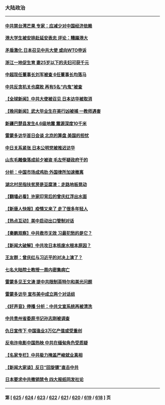 ### 大陆政治
---
#### [中共禁台湾芒果 专家：应减少对中国经济依赖](../../pages/ncid277/n14062746.md) 
#### [港大学生被安排赴延安表忠 评论：糟蹋港大](../../pages/ncid277/n14058485.md) 
#### [矛盾激化 日本召见中共大使 或向WTO申诉](../../pages/ncid277/n14063335.md) 
#### [浙江一地促生育 妻25岁以下的夫妇可获千元](../../pages/ncid277/n14063281.md) 
#### [中超现任董事长刘军被查 6任董事长均落马](../../pages/ncid277/n14063028.md) 
#### [中共反贪机关也腐败 再有5名“内鬼”被查](../../pages/ncid277/n14061627.md) 
#### [【全球新闻】中共大使被召见 日本访华被取消](../../pages/ncid277/n14063209.md) 
#### [【晚间新闻】武大毕业生在美行凶被捕 一教师遇害](../../pages/ncid277/n14063212.md) 
#### [新疆巴楚县发生4.6级地震 震源深度10千米](../../pages/ncid277/n14063210.md) 
#### [雷蒙多访华首日会谈 北京的算盘 美国的担忧](../../pages/ncid277/n14063091.md) 
#### [中日关系紧张 日本公明党被推迟访华](../../pages/ncid277/n14063034.md) 
#### [山东毛雕像落成前夕被盗 毛左怀疑政府干的](../../pages/ncid277/n14063090.md) 
#### [分析：中国市场成鸡肋 外国律所加速撤离](../../pages/ncid277/n14062890.md) 
#### [湖北村民指扶贫房是豆腐渣：走路地板晃动](../../pages/ncid277/n14063002.md) 
#### [【翻墙必看】许家印背后的曾庆红浮出水面](../../pages/ncid277/n14063004.md) 
#### [【新唐人快报】疫情又来了 走了很多年轻人](../../pages/ncid277/n14062953.md) 
#### [【热点互动】美中启动出口管制对话](../../pages/ncid277/n14062960.md) 
#### [【秦鹏观察】中共救市无效 习最犯愁的是它？](../../pages/ncid277/n14062867.md) 
#### [【新闻大破解】中共攻日本核废水根本原因？](../../pages/ncid277/n14062823.md) 
#### [王友群：曾庆红与习近平的对决上演了？](../../pages/ncid277/n14062941.md) 
#### [七名大陆院士教授一周内密集病亡](../../pages/ncid277/n14062915.md) 
#### [雷蒙多见王文涛 提中共限制英特尔和美光问题](../../pages/ncid277/n14062866.md) 
#### [雷蒙多访华 宣布美中成立两个对话组](../../pages/ncid277/n14062830.md) 
#### [《好声音》停播 分析：中共文宣系统再被清洗](../../pages/ncid277/n14062832.md) 
#### [中共贵州省委原书记孙志刚被调查](../../pages/ncid277/n14062827.md) 
#### [仇日宣传下 中国渔业3万亿产值或受重创](../../pages/ncid277/n14062815.md) 
#### [反电诈电影中国热映 中共在缅甸角色受质疑](../../pages/ncid277/n14062787.md) 
#### [【名家专栏】中共极力掩盖严峻就业真相](../../pages/ncid277/n14062018.md) 
#### [【新闻大家谈】反日“回旋镖”直击中共](../../pages/ncid277/n14062712.md) 
#### [日本要求中共撤销禁令 四大报纸同发社论](../../pages/ncid277/n14062773.md) 

---
#### 第 [ [625](./625.md) / [624](./624.md) / [623](./623.md) / [622](./622.md) / [621](./621.md) / [620](./620.md) / [619](./619.md) / [618](./618.md) ] 页
